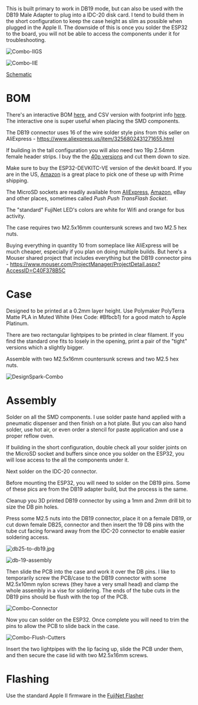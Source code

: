 

This is built primary to work in DB19 mode, but can also be used with the DB19 Male Adapter to plug into a IDC-20 disk card. I tend to build them in the short configuration to keep the case height as slim as possible when plugged in the Apple II. The downside of this is once you solder the ESP32 to the board, you will not be able to access the components under it for troubleshooting.

![Combo-IIGS](../../docs/AppleII/Combo-IIGS.jpg)

![Combo-IIE](../../docs/AppleII/Combo-IIE.jpg)

[Schematic](https://djtersteegc.github.io/fujinet-hardware/AppleII/Schematic-DevKit-Combo-v1.0.pdf)

# BOM

There's an interactive BOM [here](https://djtersteegc.github.io/fujinet-hardware/AppleII/ibom-DevKit-Combo-v1.0.html), and CSV version with footprint info [here](https://djtersteegc.github.io/fujinet-hardware/AppleII/bom-DevKit-Combo-v1.0.csv). The interactive one is super useful when placing the SMD components.

The DB19 connector uses 16 of the wire solder style pins from this seller on AliExpress - https://www.aliexpress.us/item/3256802431271655.html

If building in the tall configuration you will also need two 19p 2.54mm female header strips. I buy the the [40p versions](https://www.aliexpress.us/item/3256805857141565.html) and cut them down to size.

Make sure to buy the ESP32-DEVKITC-VE version of the devkit board.  If you are in the US, [Amazon](https://www.amazon.com/gp/product/B087TNPQCV) is a great place to pick one of these up with Prime shipping.

The MicroSD sockets are readily available from [AliExpress](https://www.aliexpress.us/item/3256802476596462.html), [Amazon](https://www.amazon.com/Spring-Loaded-Transflash-Memory-Socket/dp/B0CDC5Q1HF), eBay and other places, sometimes called _Push Push TransFlash Socket_.

The "standard" FujiNet LED's colors are white for Wifi and orange for bus activity.

The case requires two M2.5x16mm countersunk screws and two M2.5 hex nuts.

Buying everything in quantity 10 from someplace like AliExpress will be much cheaper, especially if you plan on doing multiple builds. But here's a Mouser shared project that includes everything but the DB19 connector pins -  https://www.mouser.com/ProjectManager/ProjectDetail.aspx?AccessID=C40F378B5C

# Case

Designed to be printed at a 0.2mm layer height. Use Polymaker PolyTerra Matte PLA in Muted White (Hex Code: #Bfbcb1) for a good match to Apple Platinum.

There are two rectangular lightpipes to be printed in clear filament. If you find the standard one fits to losely in the opening, print a pair of the "tight" versions which a slightly bigger.

Assemble with two M2.5x16mm countersunk screws and two M2.5 hex nuts.

![DesignSpark-Combo](../../docs/AppleII/DesignSpark-Combo.PNG)

# Assembly

Solder on all the SMD components.  I use solder paste hand applied with a pneumatic dispenser and then finish on a hot plate. But you can also hand solder, use hot air, or even order a stencil for paste application and use a proper reflow oven.

If building in the short configuration, double check all your solder joints on the MicroSD socket and buffers since once you solder on the ESP32, you will lose access to the all the components under it.

Next solder on the IDC-20 connector.

Before mounting the ESP32, you will need to solder on the DB19 pins.  Some of these pics are from the DB19 adapter build, but the process is the same.

Cleanup you 3D printed DB19 connector by using a 1mm and 2mm drill bit to size the DB pin holes.

Press some M2.5 nuts into the DB19 connector, place it on a female DB19, or cut down female DB25, connector and then insert the 19 DB pins with the tube cut facing forward away from the IDC-20 connector to enable easier soldering access.

![db25-to-db19.jpg](../../docs/AppleII/db25-to-db19.jpg)

![db-19-assembly](../../docs/AppleII/db-19-assembly2.jpg)

Then slide the PCB into the case and work it over the DB pins.  I like to temporarily screw the PCB/case to the DB19 connector with some M2.5x10mm nylon screws (they have a very small head) and clamp the whole assembly in a vise for soldering.  The ends of the tube cuts in the DB19 pins should be flush with the top of the PCB.

![Combo-Connector](../../docs/AppleII/Combo-Connector.jpg)

Now you can solder on the ESP32.  Once complete you will need to trim the pins to allow the PCB to slide back in the case.

![Combo-Flush-Cutters](../../docs/AppleII/Combo-Flush-Cutters.jpg)

Insert the two lightpipes with the lip facing up, slide the PCB under them, and then secure the case lid with two M2.5x16mm screws.

# Flashing

Use the standard Apple II firmware in the [FujiNet Flasher](https://fujinet.online/download/)